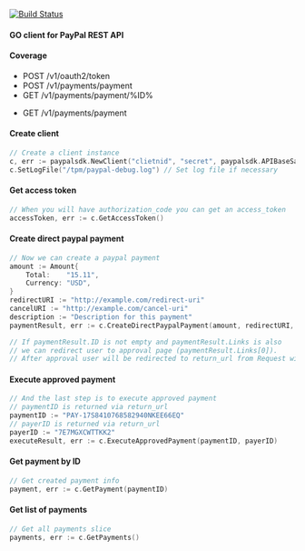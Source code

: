 [![Build Status](https://travis-ci.org/logpacker/paypalsdk.svg?branch=master)](https://travis-ci.org/logpacker/paypalsdk)

#### GO client for PayPal REST API

#### Coverage
 * POST /v1/oauth2/token
 * POST /v1/payments/payment
 * GET /v1/payments/payment/%ID%
 - GET /v1/payments/payment

#### Create client

```go
// Create a client instance
c, err := paypalsdk.NewClient("clietnid", "secret", paypalsdk.APIBaseSandBox)
c.SetLogFile("/tpm/paypal-debug.log") // Set log file if necessary
```

#### Get access token
```go
// When you will have authorization_code you can get an access_token
accessToken, err := c.GetAccessToken()
```

#### Create direct paypal payment

```go
// Now we can create a paypal payment
amount := Amount{
    Total:    "15.11",
    Currency: "USD",
}
redirectURI := "http://example.com/redirect-uri"
cancelURI := "http://example.com/cancel-uri"
description := "Description for this payment"
paymentResult, err := c.CreateDirectPaypalPayment(amount, redirectURI, cancelURI, description)

// If paymentResult.ID is not empty and paymentResult.Links is also
// we can redirect user to approval page (paymentResult.Links[0]).
// After approval user will be redirected to return_url from Request with PaymentID
```

#### Execute approved payment

```go
// And the last step is to execute approved payment
// paymentID is returned via return_url
paymentID := "PAY-17S8410768582940NKEE66EQ"
// payerID is returned via return_url
payerID := "7E7MGXCWTTKK2"
executeResult, err := c.ExecuteApprovedPayment(paymentID, payerID)
```

#### Get payment by ID

```go
// Get created payment info
payment, err := c.GetPayment(paymentID)
```

#### Get list of payments

```go
// Get all payments slice
payments, err := c.GetPayments()
```
